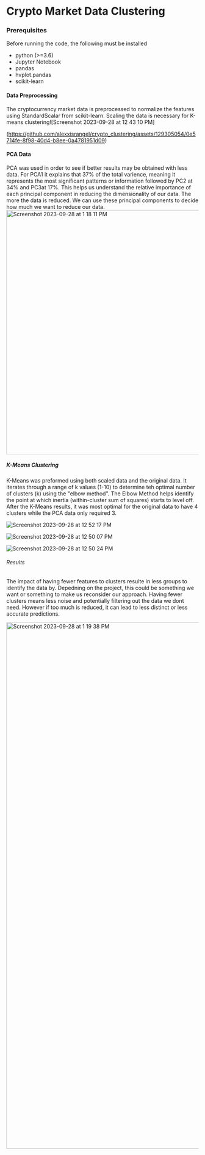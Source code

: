 # Crypto Market Data Clustering 


### Prerequisites

Before running the code, the following must be installed
- python (>=3.6)
- Jupyter Notebook
- pandas
- hvplot.pandas
- scikit-learn

#### Data Preprocessing 

The cryptocurrency market data is preprocessed to normalize the features using StandardScalar from scikit-learn. Scaling the data is necessary for K-means clustering![Screenshot 2023-09-28 at 12 43 10 PM]

(https://github.com/alexxisrangel/crypto_clustering/assets/129305054/0e5714fe-8f98-40d4-b8ee-0a4781951d09)

#### PCA Data 

PCA was used in order to see if better results may be obtained with less data. For PCA1 it explains that 37% of the total varience, meaning it represents the most significant patterns or information followed by PC2 at 34% and PC3at 17%. This helps us understand the relative importance of each principal component in reducing the dimensionality of our data. The more the data is reduced. We can use these principal components to decide how much we want to reduce our data. 
<img width="640" alt="Screenshot 2023-09-28 at 1 18 11 PM" src="https://github.com/alexxisrangel/crypto_clustering/assets/129305054/61bb48df-57e9-4a5a-8e27-a2f3b8069aea">


##### K-Means Clustering 

K-Means was preformed using both scaled data and the original data. It iterates through a range of k values (1-10) to determine teh optimal number of clusters (k) using the "elbow method". The Elbow Method helps identify the point at which inertia (within-cluster sum of squares) starts to level off. After the K-Means results, it was most optimal for the original data to have 4 clusters while the PCA data only required 3. 


![Screenshot 2023-09-28 at 12 52 17 PM](https://github.com/alexxisrangel/crypto_clustering/assets/129305054/0625429c-641e-4fec-9260-764cf4226021)



![Screenshot 2023-09-28 at 12 50 07 PM](https://github.com/alexxisrangel/crypto_clustering/assets/129305054/a1326d4c-1c2a-4a7c-83f0-99e2210f57f6)

![Screenshot 2023-09-28 at 12 50 24 PM](https://github.com/alexxisrangel/crypto_clustering/assets/129305054/40c28c34-2560-4bd6-9ae8-bd42d45314ff)


###### Results 

The impact of having fewer features to clusters resulte in less groups to identify the data by. Depedning on the project, this could be something we want or something to make us reconsider our approach. Having fewer clusters means less noise and potentially filtering out the data we dont need. However if too much is reduced, it can lead to less distinct or less accurate predictions. 

<img width="1379" alt="Screenshot 2023-09-28 at 1 19 38 PM" src="https://github.com/alexxisrangel/crypto_clustering/assets/129305054/221bb550-8e86-46c0-a4db-8b882cade2fd">



